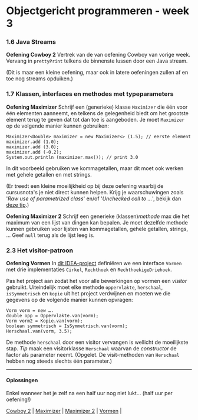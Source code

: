 Objectgericht programmeren - week 3
===

### 1.6 Java Streams

**Oefening Cowboy 2** Vertrek van de van oefening Cowboy van vorige week.
Vervang in `prettyPrint` telkens de binnenste lussen door een Java stream.

(Dit is maar een kleine oefening, maar ook in latere oefeningen
zullen af en toe nog streams opduiken.)

### 1.7 Klassen, interfaces en methodes met typeparameters

**Oefening Maximizer** Schrijf een (generieke) klasse `Maximizer` die één voor één
elementen aanneemt, en telkens de gelegenheid biedt om het grootste
element terug te geven dat tot dan toe is aangeboden. Je moet `Maximizer`
op de volgende manier kunnen gebruiken:

    Maximizer<Double> maximizer = new Maximizer<> (1.5); // eerste element
    maximizer.add (1.0);
    maximizer.add (3.0);
    maximizer.add (-0.2);
    System.out.println (maximizer.max()); // print 3.0

In dit voorbeeld gebruiken we kommagetallen, maar dit moet ook werken met gehele getallen
en met strings.

(Er treedt een kleine moeilijkheid op bij deze oefening waarbij de cursusnota's
je niet direct kunnen helpen. Krijg je waarschuwingen zoals '*Raw use of parametrized class*'
en/of '*Unchecked call to …*', bekijk dan [deze tip](maximizer-tip.md).)

**Oefening Maximizer 2** Schrijf een generieke (klassen)*methode* max die
het maximum van een lijst van dingen kan bepalen. Je moet dezelfde methode kunnen gebruiken
voor lijsten van kommagetallen, gehele getallen, strings, … Geef `null`
terug als de lijst leeg is.

### 2.3 Het visitor-patroon

**Oefening Vormen** In [dit IDEA-project](vormen.zip?raw=true)
definiëren we een interface `Vormen` met drie implementaties `Cirkel`,
`Rechthoek` en `RechthoekigeDriehoek`.

Pas het project aan zodat het voor alle bewerkingen op vormen een *visitor* gebruikt.
Uiteindelijk moet elke methode `oppervlakte`, `herschaal`, `isSymmetrisch` en `kopie`
uit het project verdwijnen en moeten we die gegevens op de volgende
manier kunnen opvragen:

    Vorm vorm = new ….
    double opp = Oppervlakte.van(vorm);
    Vorm vorm2 = Kopie.van(vorm);
    boolean symmetrisch = IsSymmetrisch.van(vorm);
    Herschaal.van(vorm, 3.5); 

De methode `herschaal` door een visitor vervangen is wellicht de moeilijkste
stap. *Tip* maak een visitorklasse `Herschaal` waarvan de *constructor*
de factor als parameter neemt. (Opgelet. De visit-methoden van `Herschaal` hebben nog steeds slechts één parameter.)

---
#### Oplossingen

Enkel wanneer het je zelf na een half uur nog niet lukt… (half uur per oefening!)

[Cowboy 2](Cowboy.java) |
[Maximizer](Maximizer.java) |
[Maximizer 2](MaximizerMethod.java) |
[Vormen](vormen-opl.zip?raw=true) |
